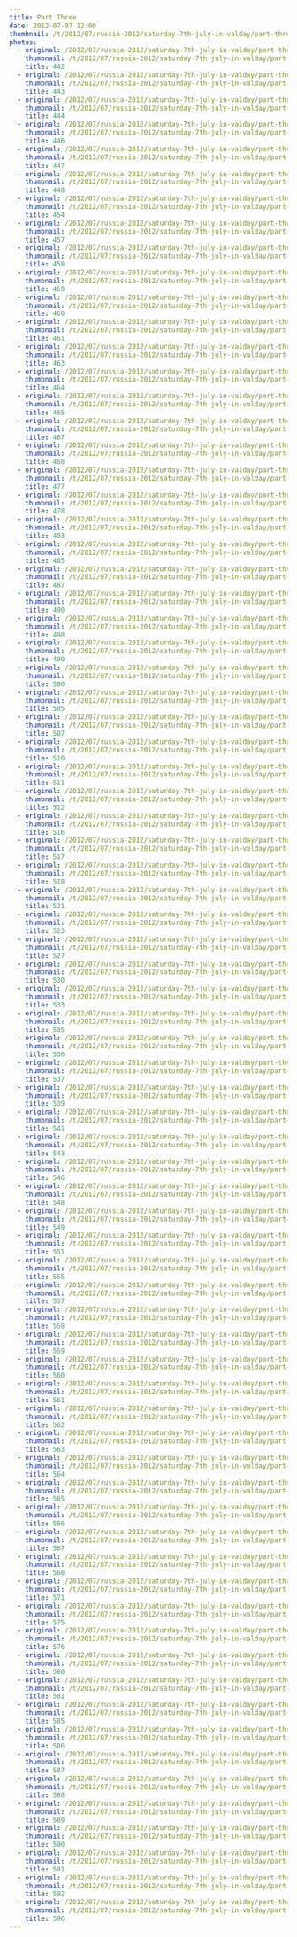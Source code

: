 ```yaml
---
title: Part Three
date: 2012-07-07 12:00
thumbnail: /t/2012/07/russia-2012/saturday-7th-july-in-valday/part-three/442.jpg
photos:
  - original: /2012/07/russia-2012/saturday-7th-july-in-valday/part-three/442.jpg
    thumbnail: /t/2012/07/russia-2012/saturday-7th-july-in-valday/part-three/442.jpg
    title: 442
  - original: /2012/07/russia-2012/saturday-7th-july-in-valday/part-three/443.jpg
    thumbnail: /t/2012/07/russia-2012/saturday-7th-july-in-valday/part-three/443.jpg
    title: 443
  - original: /2012/07/russia-2012/saturday-7th-july-in-valday/part-three/444.jpg
    thumbnail: /t/2012/07/russia-2012/saturday-7th-july-in-valday/part-three/444.jpg
    title: 444
  - original: /2012/07/russia-2012/saturday-7th-july-in-valday/part-three/446.jpg
    thumbnail: /t/2012/07/russia-2012/saturday-7th-july-in-valday/part-three/446.jpg
    title: 446
  - original: /2012/07/russia-2012/saturday-7th-july-in-valday/part-three/447.jpg
    thumbnail: /t/2012/07/russia-2012/saturday-7th-july-in-valday/part-three/447.jpg
    title: 447
  - original: /2012/07/russia-2012/saturday-7th-july-in-valday/part-three/448.jpg
    thumbnail: /t/2012/07/russia-2012/saturday-7th-july-in-valday/part-three/448.jpg
    title: 448
  - original: /2012/07/russia-2012/saturday-7th-july-in-valday/part-three/454.jpg
    thumbnail: /t/2012/07/russia-2012/saturday-7th-july-in-valday/part-three/454.jpg
    title: 454
  - original: /2012/07/russia-2012/saturday-7th-july-in-valday/part-three/457.jpg
    thumbnail: /t/2012/07/russia-2012/saturday-7th-july-in-valday/part-three/457.jpg
    title: 457
  - original: /2012/07/russia-2012/saturday-7th-july-in-valday/part-three/458.jpg
    thumbnail: /t/2012/07/russia-2012/saturday-7th-july-in-valday/part-three/458.jpg
    title: 458
  - original: /2012/07/russia-2012/saturday-7th-july-in-valday/part-three/459.jpg
    thumbnail: /t/2012/07/russia-2012/saturday-7th-july-in-valday/part-three/459.jpg
    title: 459
  - original: /2012/07/russia-2012/saturday-7th-july-in-valday/part-three/460.jpg
    thumbnail: /t/2012/07/russia-2012/saturday-7th-july-in-valday/part-three/460.jpg
    title: 460
  - original: /2012/07/russia-2012/saturday-7th-july-in-valday/part-three/461.jpg
    thumbnail: /t/2012/07/russia-2012/saturday-7th-july-in-valday/part-three/461.jpg
    title: 461
  - original: /2012/07/russia-2012/saturday-7th-july-in-valday/part-three/463.jpg
    thumbnail: /t/2012/07/russia-2012/saturday-7th-july-in-valday/part-three/463.jpg
    title: 463
  - original: /2012/07/russia-2012/saturday-7th-july-in-valday/part-three/464.jpg
    thumbnail: /t/2012/07/russia-2012/saturday-7th-july-in-valday/part-three/464.jpg
    title: 464
  - original: /2012/07/russia-2012/saturday-7th-july-in-valday/part-three/465.jpg
    thumbnail: /t/2012/07/russia-2012/saturday-7th-july-in-valday/part-three/465.jpg
    title: 465
  - original: /2012/07/russia-2012/saturday-7th-july-in-valday/part-three/467.jpg
    thumbnail: /t/2012/07/russia-2012/saturday-7th-july-in-valday/part-three/467.jpg
    title: 467
  - original: /2012/07/russia-2012/saturday-7th-july-in-valday/part-three/468.jpg
    thumbnail: /t/2012/07/russia-2012/saturday-7th-july-in-valday/part-three/468.jpg
    title: 468
  - original: /2012/07/russia-2012/saturday-7th-july-in-valday/part-three/477.jpg
    thumbnail: /t/2012/07/russia-2012/saturday-7th-july-in-valday/part-three/477.jpg
    title: 477
  - original: /2012/07/russia-2012/saturday-7th-july-in-valday/part-three/478.jpg
    thumbnail: /t/2012/07/russia-2012/saturday-7th-july-in-valday/part-three/478.jpg
    title: 478
  - original: /2012/07/russia-2012/saturday-7th-july-in-valday/part-three/483.jpg
    thumbnail: /t/2012/07/russia-2012/saturday-7th-july-in-valday/part-three/483.jpg
    title: 483
  - original: /2012/07/russia-2012/saturday-7th-july-in-valday/part-three/485.jpg
    thumbnail: /t/2012/07/russia-2012/saturday-7th-july-in-valday/part-three/485.jpg
    title: 485
  - original: /2012/07/russia-2012/saturday-7th-july-in-valday/part-three/487.jpg
    thumbnail: /t/2012/07/russia-2012/saturday-7th-july-in-valday/part-three/487.jpg
    title: 487
  - original: /2012/07/russia-2012/saturday-7th-july-in-valday/part-three/490.jpg
    thumbnail: /t/2012/07/russia-2012/saturday-7th-july-in-valday/part-three/490.jpg
    title: 490
  - original: /2012/07/russia-2012/saturday-7th-july-in-valday/part-three/498.jpg
    thumbnail: /t/2012/07/russia-2012/saturday-7th-july-in-valday/part-three/498.jpg
    title: 498
  - original: /2012/07/russia-2012/saturday-7th-july-in-valday/part-three/499.jpg
    thumbnail: /t/2012/07/russia-2012/saturday-7th-july-in-valday/part-three/499.jpg
    title: 499
  - original: /2012/07/russia-2012/saturday-7th-july-in-valday/part-three/500.jpg
    thumbnail: /t/2012/07/russia-2012/saturday-7th-july-in-valday/part-three/500.jpg
    title: 500
  - original: /2012/07/russia-2012/saturday-7th-july-in-valday/part-three/505.jpg
    thumbnail: /t/2012/07/russia-2012/saturday-7th-july-in-valday/part-three/505.jpg
    title: 505
  - original: /2012/07/russia-2012/saturday-7th-july-in-valday/part-three/507.jpg
    thumbnail: /t/2012/07/russia-2012/saturday-7th-july-in-valday/part-three/507.jpg
    title: 507
  - original: /2012/07/russia-2012/saturday-7th-july-in-valday/part-three/510.jpg
    thumbnail: /t/2012/07/russia-2012/saturday-7th-july-in-valday/part-three/510.jpg
    title: 510
  - original: /2012/07/russia-2012/saturday-7th-july-in-valday/part-three/511.jpg
    thumbnail: /t/2012/07/russia-2012/saturday-7th-july-in-valday/part-three/511.jpg
    title: 511
  - original: /2012/07/russia-2012/saturday-7th-july-in-valday/part-three/512.jpg
    thumbnail: /t/2012/07/russia-2012/saturday-7th-july-in-valday/part-three/512.jpg
    title: 512
  - original: /2012/07/russia-2012/saturday-7th-july-in-valday/part-three/516.jpg
    thumbnail: /t/2012/07/russia-2012/saturday-7th-july-in-valday/part-three/516.jpg
    title: 516
  - original: /2012/07/russia-2012/saturday-7th-july-in-valday/part-three/517.jpg
    thumbnail: /t/2012/07/russia-2012/saturday-7th-july-in-valday/part-three/517.jpg
    title: 517
  - original: /2012/07/russia-2012/saturday-7th-july-in-valday/part-three/518.jpg
    thumbnail: /t/2012/07/russia-2012/saturday-7th-july-in-valday/part-three/518.jpg
    title: 518
  - original: /2012/07/russia-2012/saturday-7th-july-in-valday/part-three/521.jpg
    thumbnail: /t/2012/07/russia-2012/saturday-7th-july-in-valday/part-three/521.jpg
    title: 521
  - original: /2012/07/russia-2012/saturday-7th-july-in-valday/part-three/523.jpg
    thumbnail: /t/2012/07/russia-2012/saturday-7th-july-in-valday/part-three/523.jpg
    title: 523
  - original: /2012/07/russia-2012/saturday-7th-july-in-valday/part-three/527.jpg
    thumbnail: /t/2012/07/russia-2012/saturday-7th-july-in-valday/part-three/527.jpg
    title: 527
  - original: /2012/07/russia-2012/saturday-7th-july-in-valday/part-three/530.jpg
    thumbnail: /t/2012/07/russia-2012/saturday-7th-july-in-valday/part-three/530.jpg
    title: 530
  - original: /2012/07/russia-2012/saturday-7th-july-in-valday/part-three/533.jpg
    thumbnail: /t/2012/07/russia-2012/saturday-7th-july-in-valday/part-three/533.jpg
    title: 533
  - original: /2012/07/russia-2012/saturday-7th-july-in-valday/part-three/535.jpg
    thumbnail: /t/2012/07/russia-2012/saturday-7th-july-in-valday/part-three/535.jpg
    title: 535
  - original: /2012/07/russia-2012/saturday-7th-july-in-valday/part-three/536.jpg
    thumbnail: /t/2012/07/russia-2012/saturday-7th-july-in-valday/part-three/536.jpg
    title: 536
  - original: /2012/07/russia-2012/saturday-7th-july-in-valday/part-three/537.jpg
    thumbnail: /t/2012/07/russia-2012/saturday-7th-july-in-valday/part-three/537.jpg
    title: 537
  - original: /2012/07/russia-2012/saturday-7th-july-in-valday/part-three/539.jpg
    thumbnail: /t/2012/07/russia-2012/saturday-7th-july-in-valday/part-three/539.jpg
    title: 539
  - original: /2012/07/russia-2012/saturday-7th-july-in-valday/part-three/541.jpg
    thumbnail: /t/2012/07/russia-2012/saturday-7th-july-in-valday/part-three/541.jpg
    title: 541
  - original: /2012/07/russia-2012/saturday-7th-july-in-valday/part-three/543.jpg
    thumbnail: /t/2012/07/russia-2012/saturday-7th-july-in-valday/part-three/543.jpg
    title: 543
  - original: /2012/07/russia-2012/saturday-7th-july-in-valday/part-three/546.jpg
    thumbnail: /t/2012/07/russia-2012/saturday-7th-july-in-valday/part-three/546.jpg
    title: 546
  - original: /2012/07/russia-2012/saturday-7th-july-in-valday/part-three/548.jpg
    thumbnail: /t/2012/07/russia-2012/saturday-7th-july-in-valday/part-three/548.jpg
    title: 548
  - original: /2012/07/russia-2012/saturday-7th-july-in-valday/part-three/549.jpg
    thumbnail: /t/2012/07/russia-2012/saturday-7th-july-in-valday/part-three/549.jpg
    title: 549
  - original: /2012/07/russia-2012/saturday-7th-july-in-valday/part-three/551.jpg
    thumbnail: /t/2012/07/russia-2012/saturday-7th-july-in-valday/part-three/551.jpg
    title: 551
  - original: /2012/07/russia-2012/saturday-7th-july-in-valday/part-three/555.jpg
    thumbnail: /t/2012/07/russia-2012/saturday-7th-july-in-valday/part-three/555.jpg
    title: 555
  - original: /2012/07/russia-2012/saturday-7th-july-in-valday/part-three/557.jpg
    thumbnail: /t/2012/07/russia-2012/saturday-7th-july-in-valday/part-three/557.jpg
    title: 557
  - original: /2012/07/russia-2012/saturday-7th-july-in-valday/part-three/558.jpg
    thumbnail: /t/2012/07/russia-2012/saturday-7th-july-in-valday/part-three/558.jpg
    title: 558
  - original: /2012/07/russia-2012/saturday-7th-july-in-valday/part-three/559.jpg
    thumbnail: /t/2012/07/russia-2012/saturday-7th-july-in-valday/part-three/559.jpg
    title: 559
  - original: /2012/07/russia-2012/saturday-7th-july-in-valday/part-three/560.jpg
    thumbnail: /t/2012/07/russia-2012/saturday-7th-july-in-valday/part-three/560.jpg
    title: 560
  - original: /2012/07/russia-2012/saturday-7th-july-in-valday/part-three/561.jpg
    thumbnail: /t/2012/07/russia-2012/saturday-7th-july-in-valday/part-three/561.jpg
    title: 561
  - original: /2012/07/russia-2012/saturday-7th-july-in-valday/part-three/562.jpg
    thumbnail: /t/2012/07/russia-2012/saturday-7th-july-in-valday/part-three/562.jpg
    title: 562
  - original: /2012/07/russia-2012/saturday-7th-july-in-valday/part-three/563.jpg
    thumbnail: /t/2012/07/russia-2012/saturday-7th-july-in-valday/part-three/563.jpg
    title: 563
  - original: /2012/07/russia-2012/saturday-7th-july-in-valday/part-three/564.jpg
    thumbnail: /t/2012/07/russia-2012/saturday-7th-july-in-valday/part-three/564.jpg
    title: 564
  - original: /2012/07/russia-2012/saturday-7th-july-in-valday/part-three/565.jpg
    thumbnail: /t/2012/07/russia-2012/saturday-7th-july-in-valday/part-three/565.jpg
    title: 565
  - original: /2012/07/russia-2012/saturday-7th-july-in-valday/part-three/566.jpg
    thumbnail: /t/2012/07/russia-2012/saturday-7th-july-in-valday/part-three/566.jpg
    title: 566
  - original: /2012/07/russia-2012/saturday-7th-july-in-valday/part-three/567.jpg
    thumbnail: /t/2012/07/russia-2012/saturday-7th-july-in-valday/part-three/567.jpg
    title: 567
  - original: /2012/07/russia-2012/saturday-7th-july-in-valday/part-three/568.jpg
    thumbnail: /t/2012/07/russia-2012/saturday-7th-july-in-valday/part-three/568.jpg
    title: 568
  - original: /2012/07/russia-2012/saturday-7th-july-in-valday/part-three/571.jpg
    thumbnail: /t/2012/07/russia-2012/saturday-7th-july-in-valday/part-three/571.jpg
    title: 571
  - original: /2012/07/russia-2012/saturday-7th-july-in-valday/part-three/575.jpg
    thumbnail: /t/2012/07/russia-2012/saturday-7th-july-in-valday/part-three/575.jpg
    title: 575
  - original: /2012/07/russia-2012/saturday-7th-july-in-valday/part-three/576.jpg
    thumbnail: /t/2012/07/russia-2012/saturday-7th-july-in-valday/part-three/576.jpg
    title: 576
  - original: /2012/07/russia-2012/saturday-7th-july-in-valday/part-three/580.jpg
    thumbnail: /t/2012/07/russia-2012/saturday-7th-july-in-valday/part-three/580.jpg
    title: 580
  - original: /2012/07/russia-2012/saturday-7th-july-in-valday/part-three/581.jpg
    thumbnail: /t/2012/07/russia-2012/saturday-7th-july-in-valday/part-three/581.jpg
    title: 581
  - original: /2012/07/russia-2012/saturday-7th-july-in-valday/part-three/585.jpg
    thumbnail: /t/2012/07/russia-2012/saturday-7th-july-in-valday/part-three/585.jpg
    title: 585
  - original: /2012/07/russia-2012/saturday-7th-july-in-valday/part-three/586.jpg
    thumbnail: /t/2012/07/russia-2012/saturday-7th-july-in-valday/part-three/586.jpg
    title: 586
  - original: /2012/07/russia-2012/saturday-7th-july-in-valday/part-three/587.jpg
    thumbnail: /t/2012/07/russia-2012/saturday-7th-july-in-valday/part-three/587.jpg
    title: 587
  - original: /2012/07/russia-2012/saturday-7th-july-in-valday/part-three/588.jpg
    thumbnail: /t/2012/07/russia-2012/saturday-7th-july-in-valday/part-three/588.jpg
    title: 588
  - original: /2012/07/russia-2012/saturday-7th-july-in-valday/part-three/589.jpg
    thumbnail: /t/2012/07/russia-2012/saturday-7th-july-in-valday/part-three/589.jpg
    title: 589
  - original: /2012/07/russia-2012/saturday-7th-july-in-valday/part-three/590.jpg
    thumbnail: /t/2012/07/russia-2012/saturday-7th-july-in-valday/part-three/590.jpg
    title: 590
  - original: /2012/07/russia-2012/saturday-7th-july-in-valday/part-three/591.jpg
    thumbnail: /t/2012/07/russia-2012/saturday-7th-july-in-valday/part-three/591.jpg
    title: 591
  - original: /2012/07/russia-2012/saturday-7th-july-in-valday/part-three/592.jpg
    thumbnail: /t/2012/07/russia-2012/saturday-7th-july-in-valday/part-three/592.jpg
    title: 592
  - original: /2012/07/russia-2012/saturday-7th-july-in-valday/part-three/596.jpg
    thumbnail: /t/2012/07/russia-2012/saturday-7th-july-in-valday/part-three/596.jpg
    title: 596
---
```

